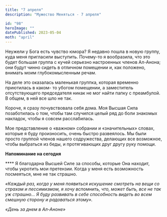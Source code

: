 ```yaml
---
title: "7 апреля"
description: "Мужество Меняться - 7 апреля"

id: "98"
heroImage: ""
datePublished: 2023-05-04
moth: "april"
---
```


Неужели у Бога есть чувство юмора? Я недавно пошла в новую группу, куда меня
пригласили выступить. Почему-то я вообразила, что это будет большая группа с
кучей серьезно настроенных членов Ал-Анона; они будут чинно сидеть в отличном
помещении и, как положено, внимать моим глубокомысленным речам.

На деле это оказалась маленькая группка, которая временно приютилась в каком-
то убогом помещении, а заместитель отсутствующего председателя никак не мог
найти папку с преамбулой. В общем, в ней все шло не так.

Короче, я сразу почувствовала себя дома. Моя Высшая Сила позаботилась о том,
чтобы там случился целый ряд до боли знакомых накладок, чтобы я совсем
расслабилась.

Мое представление о «важном» собрании и «значительных» словах, которые я буду
произносить, очень быстро развеялось. Мы были просто группой членов нашего
содружества, делающих все возможное, чтобы выбраться из беды, и протягивающих
друг другу руку помощи.

**Напоминание на сегодня**

\*\*\*\* Я благодарна Высшей Силе за способы, которые Она находит, чтобы укротить
мои претензии. Когда у меня есть возможность посмеяться, мне не так страшно.

_«Каждый раз, когда у меня появиться искушение смотреть на вещи со страхом и
пессимизмом, я хочу вспомнить, что, может быть, все не так уж страшно… Я буду
развивать в себе способность видеть во всем смешную сторону и радоваться
этому»._

_«День за днем в Ал-Аноне»_
